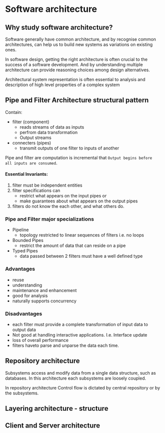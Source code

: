# Software architecture

## Why study software architecture?
Software generally have common architecture, and by recognise common architectures, can help us to build new systems as variations on existing ones.

In software design, getting the right architecture is often crucial to the success of a software development. And by understanding multiple architecture can provide reasoning choices among design alternatives.

Architectural system representation is often essential to analysis and description of high level properties of a complex system

## Pipe and Filter Architecture structural pattern
Contain:
* filter (component)
  * reads streams of data as inputs
  * perfrom data transformation
  * Output streams
* connecters (pipes)
  * transmit outputs of one filter to inputs of another

Pipe and filter are computation is incremental that `Output begins before all inputs are consumed`.

#### Essential Invariants:
1. filter must be independent entities
2. filter specifications can
   * restrict what appears on the input pipes or
   * make guarantees about what appears on the output pipes
3. filters do not know the each other, and what others do.

### Pipe and Filter major specializations
* Pipeline
  * topology restricted to linear sequences of filters i.e. no loops
* Bounded Pipes
  * restrict the amount of data that can reside on a pipe
* Typed Pipes
  * data passed between 2 filters must have a well defined type

### Advantages
* reuse 
* understanding
* maintenance and enhancement
* good for analysis
* naturally supports concurrency

### Disadvantages
* each filter must provide a complete transformation of input data to output data
* Not good at handling interactive applications. I.e. Interface update
* loss of overall performance
* filters haveto parse and unparse the data each time.

## Repository architecture
Subsystems access and modify data from a single data structure, such as databases. In this architecture each subsystems are loosely coupled.


In repository architecture Control flow is dictated by central repository or by the subsystems. 

## Layering architecture - structure

## Client and Server architecture
